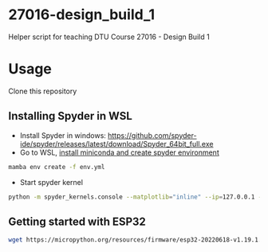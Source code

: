 # 27016-design_build_1
Helper script for teaching DTU Course 27016 - Design Build 1

# Usage
Clone this repository

## Installing Spyder in WSL
- Install Spyder in windows: https://github.com/spyder-ide/spyder/releases/latest/download/Spyder_64bit_full.exe
- Go to WSL, [install miniconda and create spyder environment](https://docs.spyder-ide.org/current/faq.html?highlight=run%20cell)
```bash
mamba env create -f env.yml
```
- Start spyder kernel
```bash
python -m spyder_kernels.console --matplotlib="inline" --ip=127.0.0.1 -f=~/remotemachine.json &
```

## Getting started with ESP32
```bash
wget https://micropython.org/resources/firmware/esp32-20220618-v1.19.1.bin
```